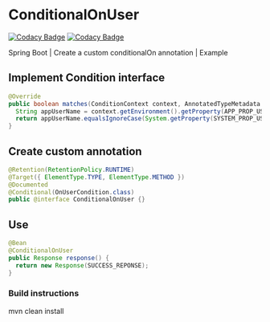 # ConditionalOnUser

[![Codacy Badge](https://api.codacy.com/project/badge/Grade/18ae51a82df047889d5872ae1928d69d)](https://app.codacy.com/manual/nishantrajput1212/ConditionalOnUser?utm_source=github.com&utm_medium=referral&utm_content=nishant121212/ConditionalOnUser&utm_campaign=Badge_Grade_Settings)
[![Codacy Badge](https://api.codacy.com/project/badge/Grade/18ae51a82df047889d5872ae1928d69d)](https://app.codacy.com/manual/nishantrajput1212/ConditionalOnUser?utm_source=github.com&utm_medium=referral&utm_content=nishant121212/ConditionalOnUser&utm_campaign=Badge_Grade_Dashboard)

Spring Boot | Create a custom conditionalOn annotation | Example

## Implement Condition interface
```java 
@Override
public boolean matches(ConditionContext context, AnnotatedTypeMetadata metadata) {
  String appUserName = context.getEnvironment().getProperty(APP_PROP_USERNAME, DEFAULT_USER);
  return appUserName.equalsIgnoreCase(System.getProperty(SYSTEM_PROP_USERNAME));
}
``` 
    
## Create custom annotation
 ```java  
 @Retention(RetentionPolicy.RUNTIME)
 @Target({ ElementType.TYPE, ElementType.METHOD })
 @Documented
 @Conditional(OnUserCondition.class)
 public @interface ConditionalOnUser {}
 ```   
## Use
```java 
@Bean
@ConditionalOnUser
public Response response() {
  return new Response(SUCCESS_REPONSE);
}
```

### Build instructions
mvn clean install
